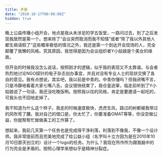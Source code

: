 ```yaml
---
title: 矛盾
date: "2010-10-17T00:00:00Z"
hidden: true
---
```


晚上公益传播小组开会，地点是我从未涉足的学五饭堂，一路问过去，到了之后发现我居然是第一个。想来除了“会议突然取消而我不知情”或者“除了我以外其他人都生病请假了”这些概率极低的情况之外，我还是第一个到达开会现场的人，完全颠覆了我懒的风格。究其原因，我觉得是因为会议组织者Y小姑娘是个美女的缘故。

但开会的时候我没怎么说话，按照刚才的逻辑，似乎我的表现又不太靠谱。与会者热烈地讨论NGO探针的电子杂志创办事宜，并且对没有专业人士的现状交换了各自的意见。我有点想说，其实吧，我以前是中青的。中青你懂吗？但我闭嘴不言，只是冷静地看着大家七嘴八舌。会议很快结束了，我仓皇逃窜，临走前听到了Y小姑娘说了一句话，我还没吃晚饭咧。按照我以往的风格，肯定是要邀请一起吃的，可我头也不回地走掉了。

我不知道为什么这个样子。我走的时候速度极快，虎虎生风，路过的树都被我带过的风吹弯了腰。我对自己的借口是，你太忙了，你要准备GMAT等等，你没空做公益，你就帮帮忙做做美工的工作算了。

想起来，我前几天第一个任务也是完成得干净利落，利落到不像我，不像一个设计师。我非常提前而且完美地完成了给公益小组（名字叫十立方因为是在2010年10月10日那天创立的）设计一个logo的任务。为什么？我现在所作所为跟我脑中的行为完全是矛盾的。按照心理学来想似乎是精神分裂症。